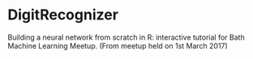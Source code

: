 # DigitRecognizer
Building a neural network from scratch in R: interactive tutorial for Bath Machine Learning Meetup.
(From meetup held on 1st March 2017)

